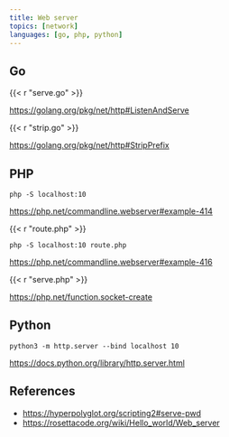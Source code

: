 ```yaml
---
title: Web server
topics: [network]
languages: [go, php, python]
---
```


## Go

{{< r "serve.go" >}}

<https://golang.org/pkg/net/http#ListenAndServe>

{{< r "strip.go" >}}

<https://golang.org/pkg/net/http#StripPrefix>

## PHP

~~~
php -S localhost:10
~~~

<https://php.net/commandline.webserver#example-414>

{{< r "route.php" >}}

~~~
php -S localhost:10 route.php
~~~

<https://php.net/commandline.webserver#example-416>

{{< r "serve.php" >}}

<https://php.net/function.socket-create>

## Python

~~~
python3 -m http.server --bind localhost 10
~~~

<https://docs.python.org/library/http.server.html>

## References

- <https://hyperpolyglot.org/scripting2#serve-pwd>
- <https://rosettacode.org/wiki/Hello_world/Web_server>
